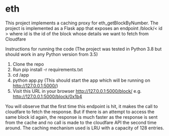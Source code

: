 # eth
This project implements a caching proxy for eth_getBlockByNumber. 
The project is implemented as a Flask app that exposes an endpoint /block/< id > where id is the id of the block whose details we want to fetch from Cloudfare

Instructions for running the code (The project was tested in Python 3.8 but should work in any Python version from 3.5)
  1. Clone the repo
  2. Run pip install -r requirements.txt
  3. cd /app
  4. python app.py (This should start the app which will be running on http://127.0.0.1:5000/)
  5. Visit this URL in your browser http://127.0.0.1:5000/block/<id> e.g. http://127.0.0.1:5000/block/0x1b4
  
You will observe that the first time this endpoint is hit, it makes the call to cloudfare to fetch the response. But if there is an attempt to access the same block id again, the response is much faster as the response is sent from the cache and no call is made to the cloudfare API the second time around. The caching mechanism used is LRU with a capacity of 128 entries.
